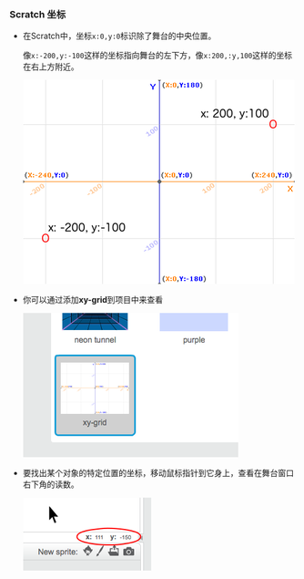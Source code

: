 ### Scratch 坐标

+ 在Scratch中，坐标`x:0,y:0`标识除了舞台的中央位置。
    
    像`x:-200,y:-100`这样的坐标指向舞台的左下方，像`x:200,:y,100`这样的坐标在右上方附近。
    
    ![舞台坐标](images/coordinates-stage.png)

+ 你可以通过添加**xy-grid**到项目中来查看
    
    ![舞台坐标](images/coordinates-backdrop.png)

+ 要找出某个对象的特定位置的坐标，移动鼠标指针到它身上，查看在舞台窗口右下角的读数。
    
    ![坐标读数](images/coordinates-xy-example.png)